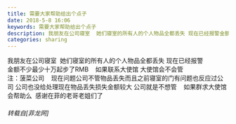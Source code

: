 ```yaml
---
title: 需要大家帮助给出个点子
date: 2018-5-8 16:06
keywords: 需要大家帮助给出个点子
description: 我朋友在公司寝室  她们寝室的所有人的个人物品全都丢失 现在已经报警金额不少最少十万起步了RMB    如果联系大使馆 大使馆会不会管注：菠菜公司    现在问题公司不管物品丢失而且之前寝室的门有问题也反应过公司 公司也没给处理现在物品丢失损失金额较大 公司就是不想管    如果群求大使馆 会帮助么  感谢在菲的老哥老姐们了   
categories: sharing
---
```

<td class="t_f" id="postmessage_1316508">

我朋友在公司寝室  她们寝室的所有人的个人物品全都丢失 现在已经报警<br/>
金额不少最少十万起步了RMB    如果联系大使馆 大使馆会不会管<br/>
注：菠菜公司    现在问题公司不管物品丢失而且之前寝室的门有问题也反应过公司 公司也没给处理现在物品丢失损失金额较大 公司就是不想管    如果群求大使馆 会帮助么  感谢在菲的老哥老姐们了   </td>
###### 转载自[菲龙网]